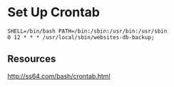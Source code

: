 Set Up Crontab
==============

~~~
SHELL=/bin/bash PATH=/bin:/sbin:/usr/bin:/usr/sbin
0 12 * * * /usr/local/sbin/websites-db-backup;
~~~

## Resources
http://ss64.com/bash/crontab.html
